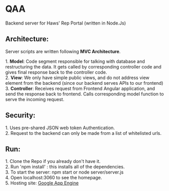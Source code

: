 # QAA
Backend server for Haws' Rep Portal (written in Node.Js)

<h2>Architecture:</h2>
<div>
<p>Server scripts are written following <b>MVC Architecture</b>. <p>
1. <b>Model</b>: Code segment responsible for talking with database and restructuring the data. It gets called by corresponding controller code and gives final response back to the controller code.<br>
2. <b>View</b>: We only have simple public views, and do not address view element from the backend (since our backend serves APIs to our frontend)<br>
3. <b>Controller</b>: Receives request from Frontend Angular application, and send the response back to frontend. Calls corresponding model function to serve the incoming request.<br>
</div>

<h2>Security: </h2>
1. Uses pre-shared JSON web token Authentication.<br>
2. Request to the backend can only be made from a list of whitelisted urls.

<h2>Run: </h2>
1. Clone the Repo if you already don't have it. <br>
2. Run 'npm install' : this installs all of the dependencies.<br>
3. To start the server: npm start  or node server/server.js<br>
4. Open localhost:3060 to see the homepage.<br>
5. Hosting site: <a href="https://cloud.google.com/appengine/">Google App Engine</a>
















